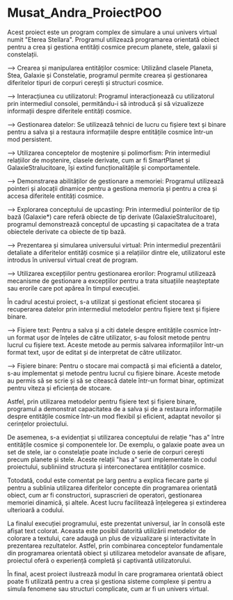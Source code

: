 # Musat_Andra_ProiectPOO

Acest proiect este un program complex de simulare a unui univers virtual numit "Eterea Stellara". Programul utilizează programarea orientată obiect pentru a crea și gestiona entități cosmice precum planete, stele, galaxii și constelații.

--> Crearea și manipularea entităților cosmice: Utilizând clasele Planeta, Stea, Galaxie și Constelatie, programul permite crearea și gestionarea diferitelor tipuri de corpuri cerești și structuri cosmice.

--> Interacțiunea cu utilizatorul: Programul interacționează cu utilizatorul prin intermediul consolei, permitându-i să introducă și să vizualizeze informații despre diferitele entități cosmice.

--> Gestionarea datelor: Se utilizează tehnici de lucru cu fișiere text și binare pentru a salva și a restaura informațiile despre entitățile cosmice într-un mod persistent.

--> Utilizarea conceptelor de moștenire și polimorfism: Prin intermediul relațiilor de moștenire, clasele derivate, cum ar fi SmartPlanet și GalaxieStralucitoare, își extind funcționalitățile și comportamentele.

--> Demonstrarea abilităților de gestionare a memoriei: Programul utilizează pointeri și alocații dinamice pentru a gestiona memoria și pentru a crea și accesa diferitele entități cosmice.

--> Explorarea conceptului de upcasting: Prin intermediul pointerilor de tip bază (Galaxie*) care referă obiecte de tip derivate (GalaxieStralucitoare), programul demonstrează conceptul de upcasting și capacitatea de a trata obiectele derivate ca obiecte de tip bază.

--> Prezentarea și simularea universului virtual: Prin intermediul prezentării detaliate a diferitelor entități cosmice și a relațiilor dintre ele, utilizatorul este introdus în universul virtual creat de program.

--> Utilizarea excepțiilor pentru gestionarea erorilor: Programul utilizează mecanisme de gestionare a excepțiilor pentru a trata situațiile neașteptate sau erorile care pot apărea în timpul execuției.

În cadrul acestui proiect, s-a utilizat și gestionat eficient stocarea și recuperarea datelor prin intermediul metodelor pentru fișiere text și fișiere binare.

--> Fișiere text: Pentru a salva și a citi datele despre entitățile cosmice într-un format ușor de înțeles de către utilizator, s-au folosit metode pentru lucrul cu fișiere text. Aceste metode au permis salvarea informațiilor într-un format text, ușor de editat și de interpretat de către utilizator.

--> Fișiere binare: Pentru o stocare mai compactă și mai eficientă a datelor, s-au implementat și metode pentru lucrul cu fișiere binare. Aceste metode au permis să se scrie și să se citească datele într-un format binar, optimizat pentru viteza și eficiența de stocare.

Astfel, prin utilizarea metodelor pentru fișiere text și fișiere binare, programul a demonstrat capacitatea de a salva și de a restaura informațiile despre entitățile cosmice într-un mod flexibil și eficient, adaptat nevoilor și cerințelor proiectului.

De asemenea, s-a evidențiat și utilizarea conceptului de relație "has a" între entitățile cosmice și componentele lor. De exemplu, o galaxie poate avea un set de stele, iar o constelație poate include o serie de corpuri cerești precum planete și stele. Aceste relații "has a" sunt implementate în codul proiectului, subliniind structura și interconectarea entităților cosmice.

Totodată, codul este comentat pe larg pentru a explica fiecare parte și pentru a sublinia utilizarea diferitelor concepte din programarea orientată obiect, cum ar fi constructori, suprascrieri de operatori, gestionarea memoriei dinamică, și altele. Acest lucru facilitează înțelegerea și extinderea ulterioară a codului.

La finalul execuției programului, este prezentat universul, iar în consolă este afișat text colorat. Aceasta este posibil datorită utilizării metodelor de colorare a textului, care adaugă un plus de vizualizare și interactivitate în prezentarea rezultatelor. Astfel, prin combinarea conceptelor fundamentale din programarea orientată obiect și utilizarea metodelor avansate de afișare, proiectul oferă o experiență completă și captivantă utilizatorului.

În final, acest proiect ilustrează modul în care programarea orientată obiect poate fi utilizată pentru a crea și gestiona sisteme complexe și pentru a simula fenomene sau structuri complicate, cum ar fi un univers virtual.
